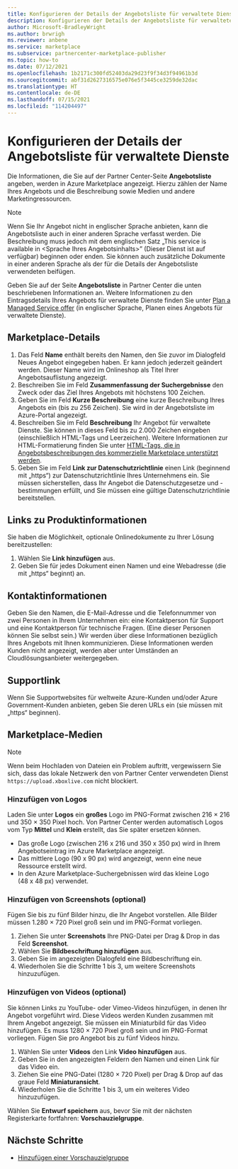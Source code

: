 ```yaml
---
title: Konfigurieren der Details der Angebotsliste für verwaltete Dienste in Microsoft Partner Center
description: Konfigurieren der Details der Angebotsliste für verwaltete Dienste in Azure Marketplace.
author: Microsoft-BradleyWright
ms.author: brwrigh
ms.reviewer: anbene
ms.service: marketplace
ms.subservice: partnercenter-marketplace-publisher
ms.topic: how-to
ms.date: 07/12/2021
ms.openlocfilehash: 1b2171c300fd52403da29d23f9f34d3f94961b3d
ms.sourcegitcommit: abf31d2627316575e076e5f3445ce3259de32dac
ms.translationtype: HT
ms.contentlocale: de-DE
ms.lasthandoff: 07/15/2021
ms.locfileid: "114204497"
---
```

# <a name="configure-managed-service-offer-listing-details"></a>Konfigurieren der Details der Angebotsliste für verwaltete Dienste

Die Informationen, die Sie auf der Partner Center-Seite **Angebotsliste** angeben, werden in Azure Marketplace angezeigt. Hierzu zählen der Name Ihres Angebots und die Beschreibung sowie Medien und andere Marketingressourcen.

> [!NOTE]
> Wenn Sie Ihr Angebot nicht in englischer Sprache anbieten, kann die Angebotsliste auch in einer anderen Sprache verfasst werden. Die Beschreibung muss jedoch mit dem englischen Satz „This service is available in &lt;Sprache Ihres Angebotsinhalts>” (Dieser Dienst ist auf <Sprache Ihres Angebotsinhalts> verfügbar) beginnen oder enden. Sie können auch zusätzliche Dokumente in einer anderen Sprache als der für die Details der Angebotsliste verwendeten beifügen.

Geben Sie auf der Seite **Angebotsliste** in Partner Center die unten beschriebenen Informationen an. Weitere Informationen zu den Eintragsdetails Ihres Angebots für verwaltete Dienste finden Sie unter [Plan a Managed Service offer](./plan-managed-service-offer.md) (in englischer Sprache, Planen eines Angebots für verwaltete Dienste).

## <a name="marketplace-details"></a>Marketplace-Details

1. Das Feld **Name** enthält bereits den Namen, den Sie zuvor im Dialogfeld Neues Angebot eingegeben haben. Er kann jedoch jederzeit geändert werden. Dieser Name wird im Onlineshop als Titel Ihrer Angebotsauflistung angezeigt.
2. Beschreiben Sie im Feld **Zusammenfassung der Suchergebnisse** den Zweck oder das Ziel Ihres Angebots mit höchstens 100 Zeichen.
3. Geben Sie im Feld **Kurze Beschreibung** eine kurze Beschreibung Ihres Angebots ein (bis zu 256 Zeichen). Sie wird in der Angebotsliste im Azure-Portal angezeigt.
4. Beschreiben Sie im Feld **Beschreibung** Ihr Angebot für verwaltete Dienste. Sie können in dieses Feld bis zu 2.000 Zeichen eingeben (einschließlich HTML-Tags und Leerzeichen). Weitere Informationen zur HTML-Formatierung finden Sie unter [HTML-Tags, die in Angebotsbeschreibungen des kommerzielle Marketplace unterstützt werden](./supported-html-tags.md).
5. Geben Sie im Feld **Link zur Datenschutzrichtlinie** einen Link (beginnend mit „https“) zur Datenschutzrichtlinie Ihres Unternehmens ein. Sie müssen sicherstellen, dass Ihr Angebot die Datenschutzgesetze und -bestimmungen erfüllt, und Sie müssen eine gültige Datenschutzrichtlinie bereitstellen.

## <a name="product-information-links"></a>Links zu Produktinformationen

Sie haben die Möglichkeit, optionale Onlinedokumente zu Ihrer Lösung bereitzustellen:

1. Wählen Sie **Link hinzufügen** aus.
2. Geben Sie für jedes Dokument einen Namen und eine Webadresse (die mit „https“ beginnt) an.

## <a name="contact-information"></a>Kontaktinformationen

Geben Sie den Namen, die E-Mail-Adresse und die Telefonnummer von zwei Personen in Ihrem Unternehmen ein: eine Kontaktperson für Support und eine Kontaktperson für technische Fragen. (Eine dieser Personen können Sie selbst sein.) Wir werden über diese Informationen bezüglich Ihres Angebots mit Ihnen kommunizieren. Diese Informationen werden Kunden nicht angezeigt, werden aber unter Umständen an Cloudlösungsanbieter weitergegeben.

## <a name="support-link"></a>Supportlink

Wenn Sie Supportwebsites für weltweite Azure-Kunden und/oder Azure Government-Kunden anbieten, geben Sie deren URLs ein (sie müssen mit „https“ beginnen).

## <a name="marketplace-media"></a>Marketplace-Medien

> [!NOTE]
> Wenn beim Hochladen von Dateien ein Problem auftritt, vergewissern Sie sich, dass das lokale Netzwerk den von Partner Center verwendeten Dienst `https://upload.xboxlive.com` nicht blockiert.

### <a name="add-logos"></a>Hinzufügen von Logos

Laden Sie unter **Logos** ein **großes** Logo im PNG-Format zwischen 216 × 216 und 350 × 350 Pixel hoch. Von Partner Center werden automatisch Logos vom Typ **Mittel** und **Klein** erstellt, das Sie später ersetzen können.

- Das große Logo (zwischen 216 x 216 und 350 x 350 px) wird in Ihrem Angebotseintrag im Azure Marketplace angezeigt.
- Das mittlere Logo (90 x 90 px) wird angezeigt, wenn eine neue Ressource erstellt wird.
- In den Azure Marketplace-Suchergebnissen wird das kleine Logo (48 x 48 px) verwendet.

### <a name="add-screenshots-optional"></a>Hinzufügen von Screenshots (optional)

Fügen Sie bis zu fünf Bilder hinzu, die Ihr Angebot vorstellen. Alle Bilder müssen 1.280 × 720 Pixel groß sein und im PNG-Format vorliegen.

1. Ziehen Sie unter **Screenshots** Ihre PNG-Datei per Drag & Drop in das Feld **Screenshot**.
2. Wählen Sie **Bildbeschriftung hinzufügen** aus.
3. Geben Sie im angezeigten Dialogfeld eine Bildbeschriftung ein.
4. Wiederholen Sie die Schritte 1 bis 3, um weitere Screenshots hinzuzufügen.

### <a name="add-videos-optional"></a>Hinzufügen von Videos (optional)

Sie können Links zu YouTube- oder Vimeo-Videos hinzufügen, in denen Ihr Angebot vorgeführt wird. Diese Videos werden Kunden zusammen mit Ihrem Angebot angezeigt. Sie müssen ein Miniaturbild für das Video hinzufügen. Es muss 1280 × 720 Pixel groß sein und im PNG-Format vorliegen. Fügen Sie pro Angebot bis zu fünf Videos hinzu.

1. Wählen Sie unter **Videos** den Link **Video hinzufügen** aus.
2. Geben Sie in den angezeigten Feldern den Namen und einen Link für das Video ein.
3. Ziehen Sie eine PNG-Datei (1280 × 720 Pixel) per Drag & Drop auf das graue Feld **Miniaturansicht**.
4. Wiederholen Sie die Schritte 1 bis 3, um ein weiteres Video hinzuzufügen.

Wählen Sie **Entwurf speichern** aus, bevor Sie mit der nächsten Registerkarte fortfahren: **Vorschauzielgruppe**.

## <a name="next-steps"></a>Nächste Schritte

- [Hinzufügen einer Vorschauzielgruppe](create-managed-service-offer-preview.md)
